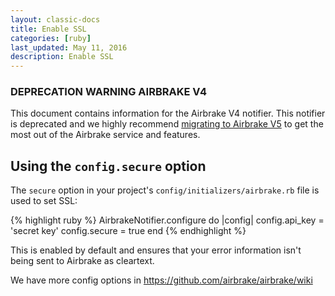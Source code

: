 ```yaml
---
layout: classic-docs
title: Enable SSL
categories: [ruby]
last_updated: May 11, 2016
description: Enable SSL
---
```


### DEPRECATION WARNING AIRBRAKE V4
This document contains information for the Airbrake V4 notifier. This notifier
is deprecated and we highly recommend [migrating to Airbrake
V5](https://github.com/airbrake/airbrake/blob/master/docs/Migration_guide_from_v4_to_v5.md)
to get the most out of the Airbrake service and features.

## Using the `config.secure` option
The `secure` option in your project's `config/initializers/airbrake.rb` file is
used to set SSL:

{% highlight ruby %}
AirbrakeNotifier.configure do |config|
  config.api_key = 'secret key'
  config.secure = true
end
{% endhighlight %}

This is enabled by default and ensures that your error information isn't being
sent to Airbrake as cleartext.

We have more config options in https://github.com/airbrake/airbrake/wiki

